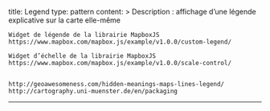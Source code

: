 title: Legend
type: pattern
content: >
    Description : affichage d’une légende explicative sur la carte elle-même
    
    Widget de légende de la librairie MapboxJS https://www.mapbox.com/mapbox.js/example/v1.0.0/custom-legend/
    
    Widget d’échelle de la librairie MapboxJS https://www.mapbox.com/mapbox.js/example/v1.0.0/scale-control/
    
    
    http://geoawesomeness.com/hidden-meanings-maps-lines-legend/
    http://cartography.uni-muenster.de/en/packaging
---


